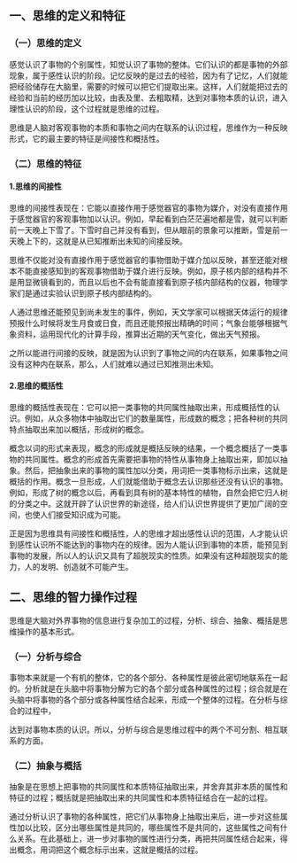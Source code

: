 
## 一、思维的定义和特征

### （一）思维的定义

感觉认识了事物的个别属性，知觉认识了事物的整体。它们认识的都是事物的外部现象，属于感性认识的阶段。记忆反映的是过去的经验，因为有了记忆，人们就能把经验储存在大脑里，需要的时候可以把它们提取出来。这样，人们就能把过去的经验和当前的经历加以比较，由表及里、去粗取精，达到对事物本质的认识，进入理性认识的阶段，这个过程就是思维的过程。

思维是人脑对客观事物的本质和事物之间内在联系的认识过程，思维作为一种反映形式，它的最主要的特征是间接性和概括性。

### （二）思维的特征

#### 1.思维的间接性

思维的间接性表现在：它能以直接作用于感觉器官的事物为媒介，对没有直接作用于感觉器官的客观事物加以认识。例如，早起看到白茫茫遍地都是雪，就可以判断前一天晚上下雪了。下雪时自己并没有看到，但从眼前的景象可以推断，雪是前一天晚上下的，这就是从已知推断出未知的间接反映。

思维不仅能对没有直接作用于感觉器官的事物借助于媒介加以反映，甚至还能对根本不能直接感知到的客观事物借助于媒介进行反映。例如，原子核内部的结构并不是用显微镜看到的，而且以后也不会有能直接看到原子核内部结构的仪器，物理学家们是通过实验认识到原子核内部结构的。

人通过思维还能预见到尚未发生的事件，例如，天文学家可以根据天体运行的规律预报什么时候将发生月食或日食，而且还能预报出精确的时间；气象台能够根据气象资料，运用现代化的计算手段，推算出近期的天气变化，做出天气预报。

之所以能进行间接的反映，就是因为认识到了事物之间的内在联系，如果事物之间没有这种内在联系，那么，人们就难以通过已知推测出未知。

#### 2.思维的概括性

思维的概括性表现在：它可以把一类事物的共同属性抽取出来，形成概括性的认识。例如，从众多物体中抽取出它们的数量属性，形成数的概念；把各种树的共同特点抽取出来加以概括，形成树的概念。

概念以词的形式来表现，概念的形成就是概括反映的结果，一个概念概括了一类事物的共同属性。概念的形成首先需要把事物的特性从事物身上抽取出来，即加以抽象。然后，把抽象出来的事物的属性加以分类，用词把一类事物标示出来，这就是概括的作用。概念一旦形成，人们就能借助于概念去认识那些还没有认识的事物。例如，形成了树的概念以后，再看到具有树的基本特性的植物，自然会把它归人树的分类之中。这就开辟了认识世界的新途径，给人们认识世界提供了更加广阔的空间，也使人们接受知识成为可能。

正是因为思维具有间接性和概括性，人的思维才超出感性认识的范围，人才能认识到感性认识所不能达到的事物内在的规律。因为人能认识到事物的本质，能预见到事物的发展，所以人的认识又具有了超脱现实的性质。如果没有这种超脱现实的能力，人的发明、创造就不可能产生。

## 二、思维的智力操作过程

思维是大脑对外界事物的信息进行复杂加工的过程，分析、综合、抽象、概括是思维操作的基本形式。

### （一）分析与综合

事物本来就是一个有机的整体，它的各个部分、各种属性是彼此密切地联系在一起的。分析就是在头脑中将事物分解为它的各个部分或各种属性的过程；综合就是在头脑中将事物的各个部分或各种属性结合起来，形成一个整体的过程。在分析与综合的过程中，

达到对事物本质的认识。所以，分析与综合是思维过程中的两个不可分割、相互联系的方面。

### （二）抽象与概括

抽象是在思想上把事物的共同属性和本质特征抽取出来，并舍弃其非本质的属性和特征的过程；概括就是把抽取出来的共同属性和本质特征结合在一起的过程。

通过分析认识了事物的各种属性，把它们从事物身上抽取出来后，进一步对这些属性加以比较，区分出哪些属性是共同的，哪些属性不是共同的，这些属性之间有什么关系。在此基础上，进一步对事物的属性进行分类，再把共同属性结合起来，得出概念，用词把这个概念标示出来，这就是概括的过程。

